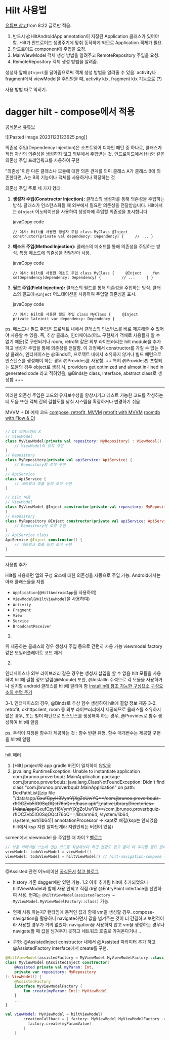 # Hilt 사용법

[유튜브 참고](https://www.youtube.com/watch?v=wZn-zpwvxCU)from 8:22 글로만 적음.
1. 반드시 @HiltAndroidApp annotation이 지정된 Application 클래스가 있어야 함.
	Hilt가 안드로이드 생명주기에 맞춰 동작하게 되므로 Application 객체가 필요.
2. 안드로이드 component에 주입을 요청.
3. MainViewModel 객체 생성 방법을 알려주고 RemoteRepository 주입을 요청.
4. RemoteRepository 객체 생성 방법을 알려줌.

생성자 앞에 `@Inject`를 달아줌으로써 객체 생성 방법을 알려줄 수 있음.
activity나 fragment에서 viewModel을 주입받을 때, activity ktx, fragment ktx 기능으로 (?)

사용 방법 따로 익히기.

# dagger hilt - compose에서 적용
[공식문서](https://developer.android.com/training/dependency-injection/hilt-android?hl=ko#kotlin)
[유튜브](https://www.youtube.com/watch?v=bbMsuI2p1DQ)

![[Pasted image 20231123123625.png]]

  
의존성 주입(Dependency Injection)은 소프트웨어 디자인 패턴 중 하나로, 클래스가 직접 자신의 의존성을 생성하지 않고 외부에서 주입받는 것. 안드로이드에서 Hilt와 같은 의존성 주입 프레임워크를 사용하여 구현

"의존성"이란 다른 클래스나 모듈에 대한 의존 관계를 의미
클래스 A가 클래스 B에 의존한다면, A는 B의 기능이나 객체를 사용하거나 확장하는 것

의존성 주입 주로 세 가지 형태:

1. **생성자 주입(Constructor Injection):** 클래스의 생성자를 통해 의존성을 주입하는 방식. 클래스가 인스턴스화될 때 외부에서 필요한 의존성을 전달받습니다. Hilt에서는 `@Inject` 어노테이션을 사용하여 생성자에 주입할 의존성을 표시합니다.
    
    javaCopy code
    
    `// 예시: Hilt를 사용한 생성자 주입 class MyClass @Inject constructor(private val dependency: Dependency) {     // ... }`
    
2. **메소드 주입(Method Injection):** 클래스의 메소드를 통해 의존성을 주입하는 방식. 특정 메소드에 의존성을 전달받아 사용.
    
    javaCopy code
    
    `// 예시: Hilt를 사용한 메소드 주입 class MyClass {     @Inject     fun setDependency(dependency: Dependency) {         // ...     } }`
    
3. **필드 주입(Field Injection):** 클래스의 필드를 통해 의존성을 주입하는 방식. 클래스의 필드에 `@Inject` 어노테이션을 사용하여 주입할 의존성을 표시.
    
    javaCopy code
    
    `// 예시: Hilt를 사용한 필드 주입 class MyClass {     @Inject     private lateinit var dependency: Dependency }`


ps. 메소드나 필드 주입은 프로젝트 내에서 클래스의 인스턴스를 바로 제공해줄 수 있어야 사용할 수 있음.
즉, 추상 클래스, 인터페이스(어느 구현체가 객체로 사용될지 알 수 없기 때문)로 구현되거나 room, retrofit 같은 외부 라이브러리는 hilt module을 추가하고 생성자 주입을 통해 의존성을 전달함. 이 과정에서 constructor를 가질 수 없는 추상 클래스, 인터페이스는 @Binds로, 프로젝트 내에서 소유하지 않거나 빌드 패턴으로 인스턴스를 생성해야 하는 경우 @Provides를 사용함.
++ 특히 @Provides만 포함되는 모듈의 경우 object로 생성 시, providers get optimized and almost in-lined in generated code 라고 적혀있음, @Binds는 class, interface, abstract class로 생성함
+++ 

- - -
이러한 의존성 주입은 코드의 유지보수성을 향상시키고 테스트 가능한 코드를 작성하는데 도움
또한 객체 간의 결합도를 낮춰 시스템을 확장하거나 변경하기 쉬움


MVVM  + DI 예제 코드
[compose, retrofit, MVVM](https://medium.com/@jecky999/building-an-android-app-with-jetpack-compose-retrofit-and-mvvm-architecture-12a5e03eb03a)
[retrofit with MVVM](https://saurabhjadhavblogs.com/retrofit-with-mvvm-in-jetpack-compose) 
[roomdb with Flow & DI](https://saurabhjadhavblogs.com/compose-mvvm-roomdb-with-flow-and-di)


```kotlin

// DI 라이브러리 X
// ViewModel 
class MyViewModel(private val repository: MyRepository) : ViewModel() { 
	// ViewModel의 로직 구현 
} 
// Repository 
class MyRepository(private val apiService: ApiService) { 
	// Repository의 로직 구현 
} 
// ApiService 
class ApiService { 
	// 네트워크 호출 등의 로직 구현 
}

// hilt 이용
// ViewModel 
class MyViewModel @Inject constructor(private val repository: MyRepository) : ViewModel() { // ViewModel의 로직 구현 
} 
// Repository 
class MyRepository @Inject constructor(private val apiService: ApiService) { 
	// Repository의 로직 구현 
} 
// ApiService class 
ApiService @Inject constructor() { 
	// 네트워크 호출 등의 로직 구현 
}
```


- - -
사용법 추가

Hilt를 사용하면 앱의 구성 요소에 대한 의존성을 자동으로 주입 가능.
Android에서는 아래 클래스들을 지원
- `Application`(`@HiltAndroidApp`을 사용하여)
- `ViewModel`(`@HiltViewModel`을 사용하여)
- `Activity`
- `Fragment`
- `View`
- `Service`
- `BroadcastReceiver`

1.
위 제공하는 클래스의 경우 생성자 주입 등으로 간편히 사용 가능
	viewmodel.factory 같은 보일러플레이트 코드 제거

2.
인터페이스나 외부 라이브러리 같은 경우는 생성자 삽입을 할 수 없음
hilt 모듈을 사용하여 hilt에 결합 정보 알림(@Module)
또한, @InstallIn 주석으로 각 모듈을 사용하거나 설치할 android 클래스를 hilt에 알려야 함
[InstallIn에 참조 가능한 구성요소](https://developer.android.com/training/dependency-injection/hilt-android?hl=ko#generated-components) [구성요소의 수명 주기](https://developer.android.com/training/dependency-injection/hilt-android?hl=ko#component-lifetimes)

3-1.
인터페이스의 경우, @Binds로 추상 함수 생성하여 hilt에 결합 정보 제공
3-2.
retrofit, okhttpclient, room 등 외부 라이브러리에서 제공되므로 클래스를 소유하지 않은 경우,
또는 빌더 패턴으로 인스턴스를 생성해야 하는 경우,
@Provides로 함수 생성하여 hilt에 알림

ps. 주석이 지정된 함수가 제공하는 것 : 함수 반환 유형, 함수 매개변수는 제공할 구현을 hilt에 알림


- - -
hilt 에러
1. \[Hilt]
	project와 app gradle 버전이 일치하지 않았음
2. java.lang.RuntimeException: Unable to instantiate application com.jbrunoo.proverbquiz.MainApplication package com.jbrunoo.proverbquiz: java.lang.ClassNotFoundException: Didn't find class "com.jbrunoo.proverbquiz.MainApplication" on path: DexPathList[[zip file "/data/app/~~GxufCpyH8VymYjXgZoUwYQ==/com.jbrunoo.proverbquiz-rfIOCZvb5IO0SqOQct76oQ==/base.apk"],nativeLibraryDirectories=[/data/app/~~GxufCpyH8VymYjXgZoUwYQ==/com.jbrunoo.proverbquiz-rfIOCZvb5IO0SqOQct76oQ==/lib/arm64, /system/lib64, /system_ext/lib64]]
	annotationProcessor -> kapt로 해결(ksp는 안되었음 hilt에서 ksp 지원 알파단계라 지원안되는 버전이 있음)


screen에서 viewmodel 을 주입할 때 차이 ? [벨로그](https://velog.io/@wlsrhkd4023/Compose-hiltViewModel%EA%B3%BC-viewModel-%EC%B0%A8%EC%9D%B4)
```kotlin
// 보통 아래처럼 쓰는데 연습 코드를 작성해보다 화면 전환도 없고 굳이 더 추가할 필요 없어보여서 위로 구현하고 든 궁금증
viewModel: todoViewModel = viewModel()
viewModel: todoViewModel = hiltViewModel() // hilt-navigation-compose 디펜던시 추가


```


- - -
@Assisted 관련 어노테이션
[공식문서](https://dagger.dev/hilt/view-model.html)
[참고 블로그](https://medium.com/@alexander.michaud/hiltviewmodel-assisted-injection-with-compose-a800723165bf)

- history
	기존 dagger에만 있던 기능. 1.2 이후 추가됨
	hilt에 추가되었으나 hiltViewModel과 함께 사용 안되고 직접 di용 @EntryPoint interface를 선언하여 사용.
	현재는 `@hiltViewModel(assistedFactory = MyViewModel.MyViewModelFactory::class)` 가능.


- 언제 사용 하는지?
	런타임에 동적인 값과 함께 vm을 생성할 경우.
	compose-navigation을 활용하니 navigate하면서 값을 넘겨주는 것이 더 간결하고 보편적이라 사용할 경우가 거의 없었다.
	navigation을 사용하지 않고 vm을 생성하는 경우나 navigate할 때 값을 넘겨주지 못하고 네트워크 호출로 가져온다거나 ..

- 구현:
@AssistedInject constructor 내에서 @Assisted 파라미터 추가 하고
@AssistedFactory interface에서 create를 구현.
```kotlin
@HiltViewModel(assistedFactory = MyViewModel.MyViewModelFactory::class)
class MyViewModel @AssistedInject constructor(
    @Assisted private val myParam: Int,
    private var repository: MyRepository
): ViewModel() {
    @AssistedFactory
    interface MyViewModelFactory {
        fun create(myParam: Int): MyViewModel
    }
    ...
}
```

```kotlin
val viewModel: MyViewModel = hiltViewModel(
        creationCallback = { factory: MyViewModel.MyViewModelFactory -> 
          factory.create(myParamValue) 
        }
    )
```
